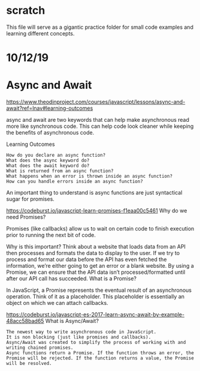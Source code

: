 # scratch
This file will serve as a gigantic practice folder for small code examples and learning different concepts. 



# 10/12/19 
# Async and Await
https://www.theodinproject.com/courses/javascript/lessons/async-and-await?ref=lnav#learning-outcomes

 async and await are two keywords that can help make asynchronous read more like synchronous code. This can help code look cleaner while keeping the benefits of asynchronous code.

Learning Outcomes

    How do you declare an async function?
    What does the async keyword do?
    What does the await keyword do?
    What is returned from an async function?
    What happens when an error is thrown inside an async function?
    How can you handle errors inside an async function?


An important thing to understand is async functions are just syntactical sugar for promises.

https://codeburst.io/javascript-learn-promises-f1eaa00c5461
Why do we need Promises?

Promises (like callbacks) allow us to wait on certain code to finish execution prior to running the next bit of code.

Why is this important? Think about a website that loads data from an API then processes and formats the data to display to the user. If we try to process and format our data before the API has even fetched the information, we’re either going to get an error or a blank website. By using a Promise, we can ensure that the API data isn’t processed/formatted until after our API call has succeeded.
What is a Promise?

In JavaScript, a Promise represents the eventual result of an asynchronous operation. Think of it as a placeholder. This placeholder is essentially an object on which we can attach callbacks.

https://codeburst.io/javascript-es-2017-learn-async-await-by-example-48acc58bad65
What is Async/Await?

    The newest way to write asynchronous code in JavaScript.
    It is non blocking (just like promises and callbacks).
    Async/Await was created to simplify the process of working with and writing chained promises.
    Async functions return a Promise. If the function throws an error, the Promise will be rejected. If the function returns a value, the Promise will be resolved.